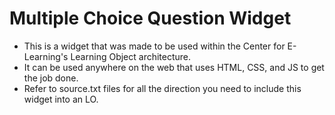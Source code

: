 # Multiple Choice Question Widget

- This is a widget that was made to be used within the Center for E-Learning's Learning Object architecture.
- It can be used anywhere on the web that uses HTML, CSS, and JS to get the job done.
- Refer to source.txt files for all the direction you need to include this widget into an LO.
